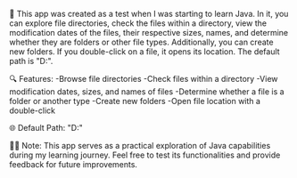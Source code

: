 🚀 This app was created as a test when I was starting to learn Java. In it, you can explore file directories, check the files within a directory, view the modification dates of the files, their respective sizes, names, and determine whether they are folders or other file types. Additionally, you can create new folders. If you double-click on a file, it opens its location. The default path is "D:\".

🔍 Features:
-Browse file directories
-Check files within a directory
-View modification dates, sizes, and names of files
-Determine whether a file is a folder or another type
-Create new folders
-Open file location with a double-click

🌐 Default Path: "D:\"

👩‍💻 Note: This app serves as a practical exploration of Java capabilities during my learning journey. Feel free to test its functionalities and provide feedback for future improvements.
